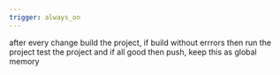 ```yaml
---
trigger: always_on
---
```


after every change build the project, if build without errrors
then run the project
test the project and 
if all good then push, keep this as global memory  